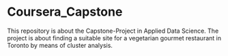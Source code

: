 # Coursera_Capstone
This repository is about the Capstone-Project in Applied Data Science. 
The project is about finding a suitable site for a vegetarian gourmet restaurant in Toronto by means of cluster analysis.


